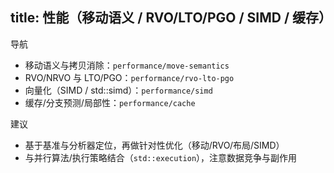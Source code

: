 title: 性能（移动语义 / RVO/LTO/PGO / SIMD / 缓存）
---

导航
- 移动语义与拷贝消除：`performance/move-semantics`
- RVO/NRVO 与 LTO/PGO：`performance/rvo-lto-pgo`
- 向量化（SIMD / std::simd）：`performance/simd`
- 缓存/分支预测/局部性：`performance/cache`

建议
- 基于基准与分析器定位，再做针对性优化（移动/RVO/布局/SIMD）
- 与并行算法/执行策略结合（`std::execution`），注意数据竞争与副作用
